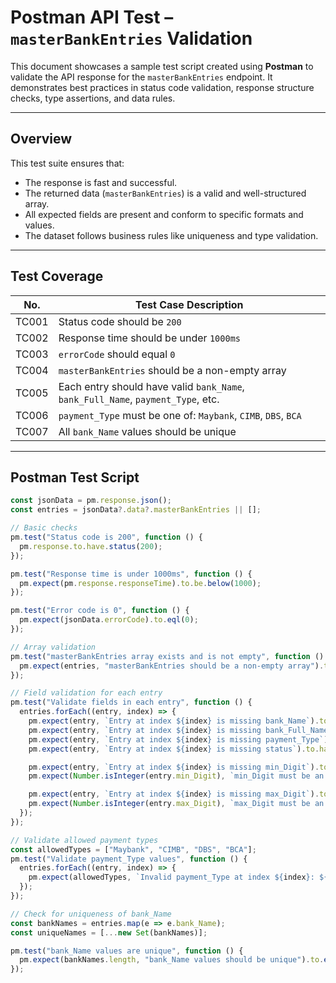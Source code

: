 # Postman API Test – `masterBankEntries` Validation

This document showcases a sample test script created using **Postman** to validate the API response for the `masterBankEntries` endpoint. It demonstrates best practices in status code validation, response structure checks, type assertions, and data rules.

---

## Overview

This test suite ensures that:

- The response is fast and successful.
- The returned data (`masterBankEntries`) is a valid and well-structured array.
- All expected fields are present and conform to specific formats and values.
- The dataset follows business rules like uniqueness and type validation.

---

## Test Coverage

| No.   | Test Case Description                                                              |
|-------|-------------------------------------------------------------------------------------|
| TC001 | Status code should be `200`                                                        |
| TC002 | Response time should be under `1000ms`                                             |
| TC003 | `errorCode` should equal `0`                                                       |
| TC004 | `masterBankEntries` should be a non-empty array                                    |
| TC005 | Each entry should have valid `bank_Name`, `bank_Full_Name`, `payment_Type`, etc.  |
| TC006 | `payment_Type` must be one of: `Maybank`, `CIMB`, `DBS`, `BCA`                |
| TC007 | All `bank_Name` values should be unique                                            |

---

## Postman Test Script

```javascript
const jsonData = pm.response.json();
const entries = jsonData?.data?.masterBankEntries || [];

// Basic checks
pm.test("Status code is 200", function () {
  pm.response.to.have.status(200);
});

pm.test("Response time is under 1000ms", function () {
  pm.expect(pm.response.responseTime).to.be.below(1000);
});

pm.test("Error code is 0", function () {
  pm.expect(jsonData.errorCode).to.eql(0);
});

// Array validation
pm.test("masterBankEntries array exists and is not empty", function () {
  pm.expect(entries, "masterBankEntries should be a non-empty array").to.be.an('array').that.is.not.empty;
});

// Field validation for each entry
pm.test("Validate fields in each entry", function () {
  entries.forEach((entry, index) => {
    pm.expect(entry, `Entry at index ${index} is missing bank_Name`).to.have.property("bank_Name").that.is.a("string");
    pm.expect(entry, `Entry at index ${index} is missing bank_Full_Name`).to.have.property("bank_Full_Name").that.is.a("string");
    pm.expect(entry, `Entry at index ${index} is missing payment_Type`).to.have.property("payment_Type").that.is.a("string");
    pm.expect(entry, `Entry at index ${index} is missing status`).to.have.property("status").that.is.a("boolean");

    pm.expect(entry, `Entry at index ${index} is missing min_Digit`).to.have.property("min_Digit").that.is.a("number");
    pm.expect(Number.isInteger(entry.min_Digit), `min_Digit must be an integer at index ${index}`).to.be.true;

    pm.expect(entry, `Entry at index ${index} is missing max_Digit`).to.have.property("max_Digit").that.is.a("number");
    pm.expect(Number.isInteger(entry.max_Digit), `max_Digit must be an integer at index ${index}`).to.be.true;
  });
});

// Validate allowed payment types
const allowedTypes = ["Maybank", "CIMB", "DBS", "BCA"];
pm.test("Validate payment_Type values", function () {
  entries.forEach((entry, index) => {
    pm.expect(allowedTypes, `Invalid payment_Type at index ${index}: ${entry.payment_Type}`).to.include(entry.payment_Type);
  });
});

// Check for uniqueness of bank_Name
const bankNames = entries.map(e => e.bank_Name);
const uniqueNames = [...new Set(bankNames)];

pm.test("bank_Name values are unique", function () {
  pm.expect(bankNames.length, "bank_Name values should be unique").to.eql(uniqueNames.length);
});
